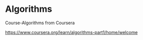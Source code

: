 # Algorithms
Course-Algorithms from Coursera

https://www.coursera.org/learn/algorithms-part1/home/welcome
